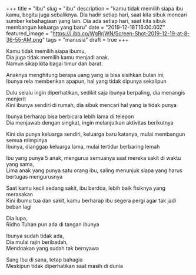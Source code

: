 +++
title = "Ibu"
slug = "ibu"
description = "kamu tidak memilih siapa ibu kamu, begitu juga sebaliknya. Dia hadir setiap hari, saat kita sibuk  mencari sumber kebahagiaan yang lain. Dia ada setiap hari, saat kita sibuk membangun keluarga yang baru"
date = "2019-12-18T16:00:00Z"
featured_image = "https://i.ibb.co/WgRrjWN/Screen-Shot-2019-12-19-at-8-36-55-AM.png"
tags = "manusia"
draft = true
+++ 

Kamu tidak memilih siapa ibumu,   
Dia juga tidak memilih kamu menjadi anak.   
Namun sikap kita bagai timur dan barat.

Anaknya menghitung berapa uang yang ia bisa sisihkan bulan ini,  
Ibunya rela memberikan apapun, hal yang tidak dipunya sekalipun

Dulu selalu ingin diperhatikan, sedikit saja ibunya berpaling, dia menangis menjerit  
Kini ibunya sendiri di rumah, dia sibuk mencari hal yang ia tidak punya

Ibunya berharap bisa berbicara lebih lama di telepon  
Dia menjawab dengan singkat, ingin melanjutkan aktivitas berikutnya

Kini dia punya keluarga sendiri, keluarga baru katanya, mulai membangun semua mimpinya  
Ibunya, dianggap keluarga lama, mulai tertidur berbaring lemah

Ibu yang punya 5 anak, mengurus semuanya saat mereka sakit di waktu yang sama,  
Lima anak yang punya satu orang ibu, saling menunjuk siapa yang harus bertugas mengurusnya

Saat kamu kecil sedang sakit, ibu berdoa, lebih baik fisiknya yang merasakan  
Kini ibumu tua dan sakit, kamu berharap ibu segera pergi agar tak jadi beban lagi

Dia lupa,  
Ridho Tuhan pun ada di tangan ibunya

Ibunya sudah tidak ada,  
Dia mulai rajin beribadah,  
Mendoakan yang sudah tak bernyawa

Sang Ibu di sana, tetap bahagia  
Meskipun tidak diperhatikan saat masih di dunia